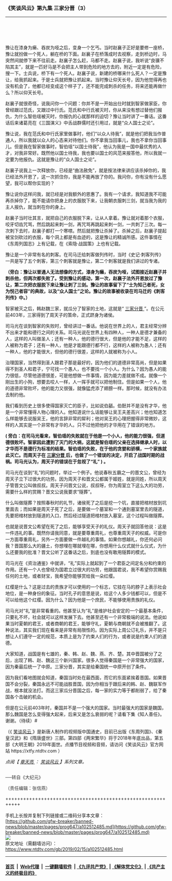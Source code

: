 ### 《笑谈风云》第九集 三家分晋（3）
------------------------

<div class="post_content">
 <div class="column" id="artbody">
  <div class="whitebg">
   <div class="column">
    <div class="arttop mbottom20">
     <div class="subtitle">
     </div>
     <div class="imgtxt caption">
     </div>
    </div>
    <header role="heading">
     <div class="mbottom10 large-12 medium-12 small-12 columns">
     </div>
    </header>
   </div>
   <p>
    豫让在漆身为癞、吞炭为哑之后，变身一个乞丐。当时赵襄子正好是要修一座桥，豫让就扮做一个死人，躺在桥的下面。赵襄子在桥落成时去视察，走到桥边时，马突然间就停下来不往前走。赵襄子怎么赶，马都不走。赵襄子说，我听说“良骥不陷其主”，就是一匹好马是不会把主人带到危险的地方去的，附近一定是有危险，搜一下。士兵说，桥下有一个死人。赵襄子说，新建的桥哪来什么死人？一定是豫让，给我抓起来。于是士兵就把豫让抓起来。当时豫让仰天长号，因为他觉得再也没有机会了，他都已经变成这个样子了，还不能完成刺杀的任务，将来还能再做什么？所以仰天长号。
   </p>
   <p>
    赵襄子就很奇怪，说我问你一个问题：你并不是一开始出仕时就到智家做家臣，你曾经跟过范氏，又跟过中行氏。范氏和中行氏被灭时，你从来没有想过替他们报仇，为什么智伯瑶被灭时，你报仇的心就那样的迫切？豫让当时讲了一番话。这番话后来诸葛亮在《三国演义》中舌战群儒时还引用过，就是“众人国士之论”。
   </p>
   <p>
    豫让说，我在范氏和中行氏家里做事时，他们“以众人待我”，就是他们把我当作普通人，所以我就以众人的心态来对待他们。你不拿我当回事儿，我也不拿你当回事儿。但是我在智家做事时，智伯瑶“以国士待我”，他认为我是一国中最优秀的人才，对我非常好。既然他以国士待我，我也要以国士的风范来报答他，所以我就一定要为他报仇。这就是豫让的“众人国士之论”。
   </p>
   <p>
    赵襄子说我上一次释放你，已经是“曲法赦免”，就是按法律来讲应该杀掉你的，我已经法外开恩了，这一次抓住你，我是不能再放了你的。我问你，你有没有什么愿望，我可以帮你实现的？
   </p>
   <p>
    豫让说你这样问我，就已经是对我额外的恩惠了。我有一个请求，我知道我不可能再杀掉你了，能不能请你把身上的衣服脱下来，让我朝衣服刺三剑，就当我为我的主人报仇，就当刺在你的身上。
   </p>
   <p>
    赵襄子当时壮其言，就把自己的衣服脱下来，让从人拿着。豫让就对着那个衣服，咬牙切齿咒骂，然后跳起来刺一剑，再咒骂再跳起来刺一剑，一共刺了三次。每一次刺下去时，赵襄子都打一个寒噤。然后就把豫让杀掉了。杀掉之后，赵襄子提起被宝剑砍过的衣服，每个洞上都是有血迹的，这是豫让的精诚所感。这件事情在《东周列国志》上有记载，在《索隐‧战国策》上也有记载。
   </p>
   <p>
    豫让是一个非常有名的刺客。在司马迁给刺客做列传时，当时《史记‧刺客列传》一共是写了五个刺客，第三个刺客就是豫让，第二个刺客就是我们讲过的专诸。
   </p>
   <p>
    <strong>
     （旁白：豫让以普通人无法想像的方式，漆身为癞，吞炭为哑，试图接近赵襄子并刺杀他，但两次都失败了。受到豫让的感动，第一次，赵襄子法外开恩放过了豫让，第二次把衣服脱下来让豫让刺了三剑。豫让的故事留下了“士为知己者死，女为悦己者容”的典故，以及“众人国士”之论。豫让的故事被收录在司马迁的《刺客列传》中。）
    </strong>
   </p>
   <p>
    智家被灭之后，韩赵魏三家，就瓜分了智家的土地，这就是“
    <a href="https://www.ntdtv.com/gb/三家分晋.htm">
     三家分晋
    </a>
    ”。在公元前403年，三家得到了周天子的策命，正式跻身为诸侯。
   </p>
   <p>
    司马光在谈到智家的失败时，曾经讲过一番话。他说在世界上的人，君主经常分辨不出来才能和德行之间的关系。司马光说在世界上有四种人，一种人是德才兼备的人，这样的人叫做圣人；还有一种人，他的德行很大，但是他的才能不足，这样的人被称为君子；还有一种人，他是才能跟德行都不行，这样的人被称为愚人；还有一种人，他的才能很大，但他的德行很差，这样的人就被称为小人。
   </p>
   <p>
    治理国家，当然得到圣人跟君子那是最好的，因为他们的道德非常高尚，但是如果得不到圣人和君子，宁可找一个愚人，也不要找一个小人。为什么？因为愚人的能力很低，尽管他道德很差，可是他想做一件事情，因为能力差就做不成。就像一个刚出生的小狗，想要去咬人一样，人一挥手就可以把他制住。但是如果一个人，他的道德非常败坏，他的能力又很强，就像猛虎添了翅膀一样。那时候，就没有办法去制约他。
   </p>
   <p>
    我们看到历史上很多使得国家灭亡的臣子，比如说伯嚭。伯噽并不是没有才华，他是一个非常懂得人物心理的人。他知道说什么话能够让吴王夫差高兴；他也知道怎么样能够去说服吴王，他的言辞非常的犀利；他对吴王的心理把握得非常微妙，这样的人其实是一个非常有才华的人。只不过他把他的才华用在了错误的地方。
   </p>
   <p>
    <strong>
     (
    </strong>
    <strong>
     旁白：在司马光看来，智伯瑶的失败就在于他是一个小人，他的能力很强，但道德很败坏。智家因此遭到了灭门的大祸，这就是智伯瑶的父亲在选择继承人时，以才华而不是德行为标准的结果。智伯瑶的失败，在于他的贪婪和骄横，一个家族就此灭亡。而周天子在
     <a href="https://www.ntdtv.com/gb/三家分晋.htm">
      三家分晋
     </a>
     后，也做了一个错误的决定，开启了战国时期的战祸。司马光认为，周天子的错误在于忽视了“礼”
    </strong>
    <strong>
     )
    </strong>
    <strong>
     。
    </strong>
   </p>
   <p>
    司马光在谈到“礼”的问题时，举过一个例子。他说春秋五霸之一的晋文公，曾经为周天子立下过很大的功劳。因为周天子和晋文公都属于姬姓，就是同姓，所以周天子管晋文公叫做叔叔。周天子问晋文公说，叔叔呀，你为周室立下这么大的功劳，需要什么样的赏赐？晋文公说我要求“隧葬”。
   </p>
   <p>
    什么叫做隧葬？按照春秋时的礼节，诸侯死了之后是挖一个坑，直接把棺材放到坑里面去；而如果是周天子死了之后，是要做一个墓室和一个通到墓室里去的隧道，先要把棺材放到隧道的入口，然后经过隧道把棺材放入墓室，这个过程叫做隧葬。
   </p>
   <p>
    也就是说晋文公希望在死了之后，能够享受天子的礼仪。周天子就回答他说：这是一件违礼的事。既然你请我同意，就是要尊重周礼，也尊重周天子的权威。可是你一方面尊重周礼，另外一方面要做一件越礼的事情。如果你想越礼，你还何必问我？晋国那么大的疆土，你想埋在哪就埋在哪，你想用什么仪式就什么仪式，为什么还要我的批准？晋文公听了这番话之后，到底也没有敢用隧葬的模式。
   </p>
   <p>
    司马光在《资治通鉴》中就讲，“礼”实际上就起到了一个君臣之间定名分和约束的作用。还有一个人也曾经为国君立过很大的功劳，他跟国君说，我不希望你赏赐我任何的土地，或者财宝，我希望你能够赏给我一朵红缨。
   </p>
   <p>
    红缨是什么？这是过去的贵族才可以使用的一个标志，它挂在马的脖子上表示社会地位，是一种身份的象征。当时孔子的意思是说，给这个人多少钱都可以，但是不可以给他这个红缨。因为什么？因为他是一个庶民，不能够使用贵族的礼仪。
   </p>
   <p>
    司马光对“礼”是非常看重的。他甚至认为“礼”是维护社会安定的一个最基本条件，只要礼不坏，社会就可以这样发展下去。他甚至还有一个非常极端的说法。他说如果当时夏朝的君王，或者商朝的君王，能够守礼，夏朝与商朝就不会被推翻了。这种说法，其实我们现在看来是非常有局限性的。因为实际上周公订礼乐，并不是只想让人们遵守一定的规范，本质上是为了约束人们的行为，或者说是约束人们的道德。
   </p>
   <p>
    大家知道，战国是有七雄的，秦、韩、赵、魏、燕、齐、楚。其中晋国被分了之后，出现了韩、赵、魏这三个新兴国家。很多人觉得秦国是一个非常强大的国家，因为秦最后统一了中原。三家分晋，其实是给秦国统一中原开创了条件。
   </p>
   <p>
    因为我们看地图就会知道，秦国当时处在最西面，而它的东面紧挨着晋国。如果晋国不会分裂，秦国永远不可能战胜晋国，因为你相当于跟后来的韩、赵、魏联军作战，根本就没法打。而这三家瓜分晋国之后，每一家的实力等于都削弱了，给了秦国各个击破的机会。
   </p>
   <p>
    但是在公元前403年时，秦国并不是一个强大的国家。当时最强大的国家是魏国，那么魏国是怎么变得强大起来，后来又是怎么衰弱的呢？请看下集《知人善任》。谢谢。（待续）#
   </p>
   <p>
    （《
    <a href="https://www.ntdtv.com/gb/笑谈风云.htm">
     笑谈风云
    </a>
    》是新唐人制作的视频版中国通史，目前已出版《东周列国》、《秦皇汉武》和《隋唐盛世》三部。第四部《两宋繁华》将于2018年年底出品，第五部《大明王朝》2019年面世。点播节目视频和音频，请访问《笑谈风云》官方网站 https://xtfy.ntdtv.com ）
   </p>
   <p>
    <em>
     点阅【
     <a href="https://www.ntdtv.com/gb/章天亮.htm">
      章天亮
     </a>
     ：
     <a href="https://www.ntdtv.com/gb/笑谈风云.htm">
      笑谈风云
     </a>
     】系列文章。
    </em>
   </p>
  </div>
 </div>
 <div data-google-query-id="CNP996mYveACFcaGjwodg7kI3Q" id="ad_DJYwww_1x1">
  <div id="google_ads_iframe_/37445998/DJYwww_1x1_0__container__">
   <p>
    <span style="color: #343434; font-family: 'helvetica neue', helvetica, arial, sans-serif;">
     ──转自《大纪元》
    </span>
   </p>
   <p>
    <span style="color: #343434; font-family: 'helvetica neue', helvetica, arial, sans-serif;">
     （责任编辑：张信燕）
    </span>
   </p>
  </div>
 </div>
 <div class="single_ad">
 </div>
</div>

+++++++++++++++++++++++++++++++++++++++++++++++++++++++++++<br/><br/>
手机上长按并复制下列链接或二维码分享本文章：<br/>
[https://github.com/gfw-breaker/banned-news/blob/master/pages/prog647/a102512485.md](https://github.com/gfw-breaker/banned-news/blob/master/pages/prog647/a102512485.md)<br/>
[<img src='https://github.com/gfw-breaker/banned-news/blob/master/pages/prog647/a102512485.md.png'/>](https://github.com/gfw-breaker/banned-news/blob/master/pages/prog647/a102512485.md)<br/>
原文地址（需翻墙访问）：https://www.ntdtv.com/gb/2019/02/15/a102512485.html


------------------------
#### [首页](https://github.com/gfw-breaker/banned-news/blob/master/README.md) &nbsp;|&nbsp; [Web代理](https://github.com/labour-camp/helloworld) &nbsp;|&nbsp; [一键翻墙软件](https://github.com/gfw-breaker/nogfw/blob/master/README.md) &nbsp;| [《九评共产党》](https://github.com/gfw-breaker/9ping.md/blob/master/README.md#九评之一评共产党是什么) | [《解体党文化》](https://github.com/gfw-breaker/jtdwh.md/blob/master/README.md) | [《共产主义的终极目的》](https://github.com/gfw-breaker/gczydzjmd.md/blob/master/README.md)

